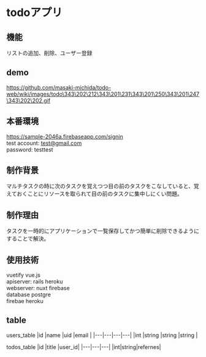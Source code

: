 # todoアプリ
## 機能
  リストの追加、削除、ユーザー登録
## demo
https://github.com/masaki-michida/todo-web/wiki/images/todo\343\202\212\343\201\231\343\201\250\343\201\247\343\202\202.gif
## 本番環境
  https://sample-2046a.firebaseapp.com/signin<br>
  test account: 
  test@gmail.com<br>
  password: testtest
## 制作背景
  マルチタスクの時に次のタスクを覚えつつ目の前のタスクをこなしていると、覚えておくことにリソースを取られて目の前のタスクに集中しにくい問題。
## 制作理由
  タスクを一時的にアプリケーションで一覧保存してかつ簡単に削除できるようにすることで解決。
## 使用技術
  vuetify vue.js<br>
  apiserver: rails heroku<br>
  webserver: nuxt firebase<br>
  database postgre<br>
  firebae heroku<br>
## table
users_table
|id  |name  |uid |email |
|---|---|---|---|
|int  |string  |string  |string |

todos_table
|id |title |user_id|
|---|---|---|
|int|string|refernes|
